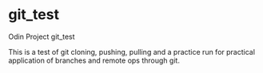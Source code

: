 ﻿# git_test
Odin Project git_test

This is a test of git cloning, pushing, pulling and a practice run for practical application of branches and remote ops through git.
